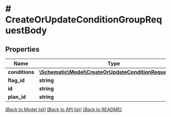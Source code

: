 # # CreateOrUpdateConditionGroupRequestBody

## Properties

Name | Type | Description | Notes
------------ | ------------- | ------------- | -------------
**conditions** | [**\Schematic\Model\CreateOrUpdateConditionRequestBody[]**](CreateOrUpdateConditionRequestBody.md) |  |
**flag_id** | **string** |  | [optional]
**id** | **string** |  | [optional]
**plan_id** | **string** |  | [optional]

[[Back to Model list]](../../README.md#models) [[Back to API list]](../../README.md#endpoints) [[Back to README]](../../README.md)
